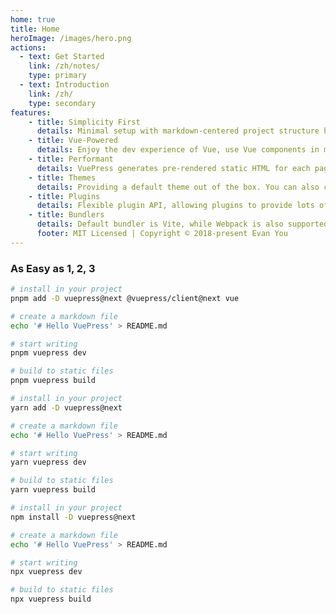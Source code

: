 ```yaml
---
home: true
title: Home
heroImage: /images/hero.png
actions:
  - text: Get Started
    link: /zh/notes/
    type: primary
  - text: Introduction
    link: /zh/
    type: secondary
features:
    - title: Simplicity First
      details: Minimal setup with markdown-centered project structure helps you focus on writing.
    - title: Vue-Powered
      details: Enjoy the dev experience of Vue, use Vue components in markdown, and develop custom themes with Vue.
    - title: Performant
      details: VuePress generates pre-rendered static HTML for each page, and runs as an SPA once a page is loaded.
    - title: Themes
      details: Providing a default theme out of the box. You can also choose a community theme or create your own one.
    - title: Plugins
      details: Flexible plugin API, allowing plugins to provide lots of plug-and-play features for your site.
    - title: Bundlers
      details: Default bundler is Vite, while Webpack is also supported. Choose the one you like!
      footer: MIT Licensed | Copyright © 2018-present Evan You
---
```




### As Easy as 1, 2, 3

<CodeGroup>
  <CodeGroupItem title="PNPM" active>

```bash
# install in your project
pnpm add -D vuepress@next @vuepress/client@next vue

# create a markdown file
echo '# Hello VuePress' > README.md

# start writing
pnpm vuepress dev

# build to static files
pnpm vuepress build
```

  </CodeGroupItem>

  <CodeGroupItem title="YARN">

```bash
# install in your project
yarn add -D vuepress@next

# create a markdown file
echo '# Hello VuePress' > README.md

# start writing
yarn vuepress dev

# build to static files
yarn vuepress build
```

  </CodeGroupItem>

  <CodeGroupItem title="NPM">

```bash
# install in your project
npm install -D vuepress@next

# create a markdown file
echo '# Hello VuePress' > README.md

# start writing
npx vuepress dev

# build to static files
npx vuepress build
```

  </CodeGroupItem>
</CodeGroup>
